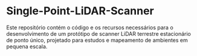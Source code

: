 # Single-Point-LiDAR-Scanner
Este repositório contém o código e os recursos necessários para o desenvolvimento de um protótipo de scanner LiDAR terrestre estacionário de ponto único, projetado para estudos e mapeamento de ambientes em pequena escala.
